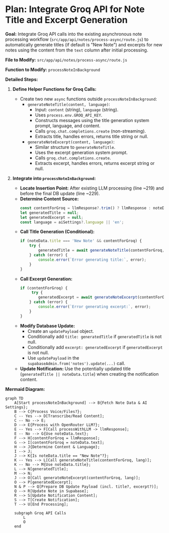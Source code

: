 # Plan: Integrate Groq API for Note Title and Excerpt Generation

**Goal:** Integrate Groq API calls into the existing asynchronous note processing workflow (`src/app/api/notes/process-async/route.js`) to automatically generate titles (if default is "New Note") and excerpts for new notes using the content from the `text` column after initial processing.

**File to Modify:** `src/app/api/notes/process-async/route.js`

**Function to Modify:** `processNoteInBackground`

**Detailed Steps:**

1.  **Define Helper Functions for Groq Calls:**
    *   Create two new `async` functions outside `processNoteInBackground`:
        *   `generateNoteTitle(content, language)`:
            *   Input: `content` (string), `language` (string).
            *   Uses `process.env.GROQ_API_KEY`.
            *   Constructs messages using the title generation system prompt, language, and content.
            *   Calls `groq.chat.completions.create` (non-streaming).
            *   Extracts title, handles errors, returns title string or null.
        *   `generateNoteExcerpt(content, language)`:
            *   Similar structure to `generateNoteTitle`.
            *   Uses the excerpt generation system prompt.
            *   Calls `groq.chat.completions.create`.
            *   Extracts excerpt, handles errors, returns excerpt string or null.

2.  **Integrate into `processNoteInBackground`:**
    *   **Locate Insertion Point:** After existing LLM processing (line ~219) and before the final DB update (line ~229).
    *   **Determine Content Source:**
        ```javascript
        const contentForGroq = llmResponse?.trim() ? llmResponse : noteData.text;
        let generatedTitle = null;
        let generatedExcerpt = null;
        const language = aiSettings?.language || 'en';
        ```
    *   **Call Title Generation (Conditional):**
        ```javascript
        if (noteData.title === 'New Note' && contentForGroq) {
            try {
                generatedTitle = await generateNoteTitle(contentForGroq, language);
            } catch (error) {
                console.error(`Error generating title:`, error);
            }
        }
        ```
    *   **Call Excerpt Generation:**
        ```javascript
        if (contentForGroq) {
             try {
                generatedExcerpt = await generateNoteExcerpt(contentForGroq, language);
            } catch (error) {
                console.error(`Error generating excerpt:`, error);
            }
        }
        ```
    *   **Modify Database Update:**
        *   Create an `updatePayload` object.
        *   Conditionally add `title: generatedTitle` if `generatedTitle` is not null.
        *   Conditionally add `excerpt: generatedExcerpt` if `generatedExcerpt` is not null.
        *   Use `updatePayload` in the `supabaseAdmin.from('notes').update(...)` call.
    *   **Update Notification:** Use the potentially updated title (`generatedTitle || noteData.title`) when creating the notification content.

**Mermaid Diagram:**

```mermaid
graph TD
    A[Start processNoteInBackground] --> B{Fetch Note Data & AI Settings};
    B --> C{Process Voice/Files?};
    C -- Yes --> D[Transcribe/Read Content];
    C -- No --> E;
    D --> E{Process with OpenRouter LLM?};
    E -- Yes --> F[Call processWithLLM -> llmResponse];
    E -- No --> G{Use noteData.text};
    F --> H[contentForGroq = llmResponse];
    G --> I[contentForGroq = noteData.text];
    H --> J{Determine Content & Language};
    I --> J;
    J --> K{Is noteData.title == "New Note"?};
    K -- Yes --> L[Call generateNoteTitle(contentForGroq, lang)];
    K -- No --> M{Use noteData.title};
    L --> N[generatedTitle];
    M --> N;
    J --> O[Call generateNoteExcerpt(contentForGroq, lang)];
    O --> P[generatedExcerpt];
    N & P --> Q[Prepare DB Update Payload (incl. title?, excerpt?)];
    Q --> R[Update Note in Supabase];
    R --> S[Update Notification Content];
    S --> T[Create Notification];
    T --> U[End Processing];

    subgraph Groq API Calls
        L
        O
    end